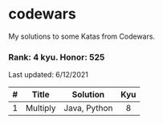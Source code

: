 # codewars
My solutions to some Katas from Codewars.

### Rank: 4 kyu. Honor: 525

Last updated: 6/12/2021

|#| Title | Solution | Kyu |
|:-:|:--------------------------------------------------------------:|:----------:|:-----:|
|1|Multiply|Java, Python| 8 |
